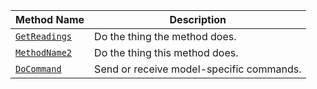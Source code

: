 | Method Name                                                     | Description                              |
| --------------------------------------------------------------- | ---------------------------------------- |
| [`GetReadings`](#getreadings)                                   | Do the thing the method does.            |
| [`MethodName2`](#methodname2)                                   | Do the thing this method does.           |
| [`DoCommand`](/operate/reference/components/encoder/#docommand) | Send or receive model-specific commands. |
